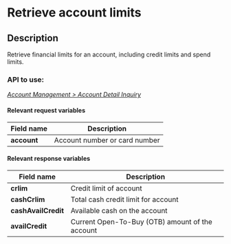 # Retrieve account limits

## Description

Retrieve financial limits for an account, including credit limits and spend limits.

### API to use: 

*[Account Management > Account Detail Inquiry](../api/?type=post&path=/fv_emea/v3/accountDetailInquiry)*

#### Relevant request variables

| Field name   | Description                   |
|--------------|-------------------------------|
| **account**  | Account number or card number |

#### Relevant response variables

| Field name          | Description                                     |
|---------------------|-------------------------------------------------|
| **crlim**           | Credit limit of account                         |
| **cashCrlim**       | Total cash credit limit for account             |
| **cashAvailCredit** | Available cash on the account                   |
| **availCredit**     | Current Open-To-Buy (OTB) amount of the account |
